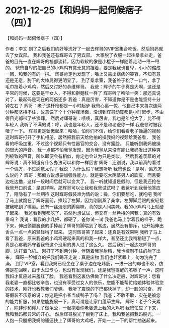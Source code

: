 # 2021-12-25【和妈妈一起伺候痞子（四）】



【和妈妈一起伺候痞子（四）】



作者：李文
到了之后我们约好等洗好了一起去辉哥的VIP室集合吃饭，然后妈妈就去了女宾部。 我和我爸还有辉哥去了男宾部。 大家脱了衣服一起往桑拿处走，爸爸的目光一直在辉哥的裆部流转，因为软软的像是小棍子一样随着走动一甩一甩的。 爸爸自卑的把自己的小鸡鸡有意无意的挡着，要是我我也自卑，小小的缩成一团，和我的有的一拼。 辉哥肯定也发现了，嘴上又露出痞痞的笑容，不知有意还是无意，胯下的大棒晃得更明显了。 到了桑拿室，我爸终于松了一口气，拿了毛巾挡着小鸡鸡，然后又讨好的恭维辉哥。 我爸：辉子的牛子真是大啊，这还是平常的时候，这要是干女人，不得和擀麵杖一样了 辉哥听了哈哈一笑：那还真说对了，最起码是现在的两倍还多 我爸：真是厉害，不知道你是不是也能坚持十分钟左右？ 辉哥：老子这杆枪都是一小时起步 我爸心裏一惊，他自己本来每次连两分钟都坚持不住，故意说了个十分钟撑场面，没想到辉哥动辄都是小时起步，不由得目光都带了些崇拜。 然后对辉哥说：啧啧，真厉害，我也是年纪大了，比不得年轻人 我听了不满的说：哼，我也是年轻人，还不是和老爸你一样 我爸顿时被我噎了一下。 辉哥更是骄傲起来：哈哈，怕你们不信，给你们看看老子操逼的视频 这时辉哥打开了手机相册，居然把我前天给他拍的操我妈的视频给我爸看， 我爸看的呼吸加重，不过这个视频只有性器官的交合，没有露脸。 只能听到我妈被操的很大的声音。 我一点都不怕我爸发现，因为我爸从来没有能让我妈发出这种爽到极致的声音，所以即便会有相似，肯定也会认为只是类似。 然后我爸羡慕的对辉哥说：真不知道有什么办法可以和你一样厉害 辉哥：还别说，我以前真的看过一个偏方，不过感觉太假了 我说：为什么假？我想听听 我爸也说：是啊，偏方怎么说的？ 辉哥：那偏方说想要加强性能力，就是要吃大阴茎男人的脚皮，而且要边吃边撸，这样一段时间后就可以变大了。 我一听就知道是假的，但是我还抢在我爸开口前说：是这样啊，那辉哥可以让我和我爸试试吗？ 我爸听到我替他答应了，隐隐有了一丝期待 这时辉哥假装难为情的说：操，你们要想吃，就吃吧 我听了马上就跪在了辉哥面前，捧起了左脚，因为刚刚蒸了桑拿，左脚脚后跟的皮轻鬆被我吃到了嘴裏。还有一丝淡淡的脚臭味，真的是人间美味。我的小鸡鸡马上就硬了起来。 我爸看到我都吃了，虽然也想试试，但又有一丝矜持的问我：真的有效果吗？ 我说：看我的小几把，都硬了，爸你试一试 我爸也马上学着我的样子，跪下来，伸出颤颤巍巍的手捧起了辉哥的脚喂到了嘴边，居然没有排斥，也开始伸出舌头一点一点的轻轻啃了起来。 这时辉哥笑了起来：还真是有效果啊 我听了马上看了我爸，原来我爸的小鸡鸡硬起来真的和我一样大，甚至还比我稍稍短了一点，真是心疼我妈守着我爸这个没用的男人过了这么久。 然后我们一起边吃辉哥的脚，边打着飞机。 刚打了不到两分钟，伴随着我爸射精，我也控制不住的射了出来。 辉哥一脸嫌弃的把我们踢开走说：真是废物 我们也赶紧跟上，匆匆洗完了澡。 到了VIP室，看到我妈已经坐在了桌子边在吃烤肠，一进一出的却也不咬，仿佛是在回味，由于太过专心，也没有发现我们。还是我爸提醒的咳嗽了一声，这时我妈才反应过来羞红了脸。 我爸看到这裏仿佛做了什么决定般，对辉哥说：您看我老婆一直都比较辛苦，也没有享受过女人的快乐，您能不能帮忙给她体验体验您的技术，刚好也教教我们爷俩。 我听了震惊的下巴都快掉了，却一脸的兴奋。 辉哥假装不乐意的说：你这是把小爷当成鸭子了吗？ 我爸：不敢不敢，实在是被您的能力折服，如果您能施展一下，真可谓是让家门蓬荜生辉。 辉哥：老子今天累了，除非你和你儿子做龟公，一起抱着你老婆送上我的大鸡吧 我爸忙应了下来，我和我妈都异常的开心。 然后辉哥脱光了躺到了床上，我和我爸把我妈脱光，一人抱一只腿把我妈的骚逼扶上了辉哥的大鸡吧，开始一上一下的帮忙抽送起来。


